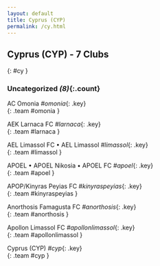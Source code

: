 ```yaml
---
layout: default
title: Cyprus (CYP)
permalink: /cy.html
---
```



## Cyprus (CYP) - 7 Clubs
{: #cy }









### Uncategorized _(8)_{:.count}


AC Omonia   _#omonia_{: .key} <br>
{: .team #omonia }

AEK Larnaca FC   _#larnaca_{: .key} <br>
{: .team #larnaca }

AEL Limassol FC • AEL Limassol   _#limassol_{: .key} <br>
{: .team #limassol }

APOEL • APOEL Nikosia • APOEL FC   _#apoel_{: .key} <br>
{: .team #apoel }

APOP/Kinyras Peyias FC   _#kinyraspeyias_{: .key} <br>
{: .team #kinyraspeyias }

Anorthosis Famagusta FC   _#anorthosis_{: .key} <br>
{: .team #anorthosis }

Apollon Limassol FC   _#apollonlimassol_{: .key} <br>
{: .team #apollonlimassol }

Cyprus  (CYP)  _#cyp_{: .key} <br>
{: .team #cyp }


 
